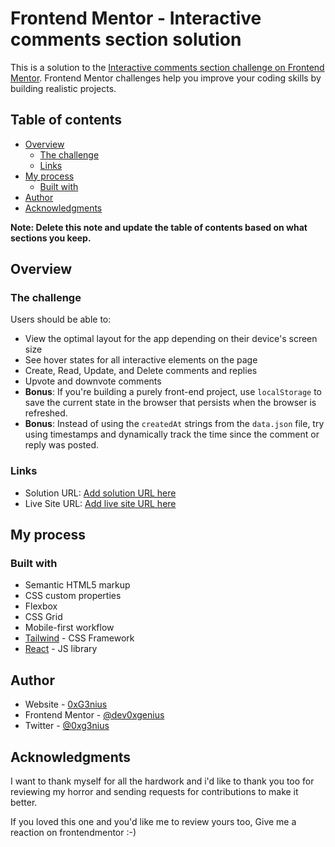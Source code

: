# Frontend Mentor - Interactive comments section solution

This is a solution to the [Interactive comments section challenge on Frontend Mentor](https://www.frontendmentor.io/challenges/interactive-comments-section-iG1RugEG9). Frontend Mentor challenges help you improve your coding skills by building realistic projects. 

## Table of contents

- [Overview](#overview)
  - [The challenge](#the-challenge)
  - [Links](#links)
- [My process](#my-process)
  - [Built with](#built-with)
- [Author](#author)
- [Acknowledgments](#acknowledgments)

**Note: Delete this note and update the table of contents based on what sections you keep.**

## Overview

### The challenge

Users should be able to:

- View the optimal layout for the app depending on their device's screen size
- See hover states for all interactive elements on the page
- Create, Read, Update, and Delete comments and replies
- Upvote and downvote comments
- **Bonus**: If you're building a purely front-end project, use `localStorage` to save the current state in the browser that persists when the browser is refreshed.
- **Bonus**: Instead of using the `createdAt` strings from the `data.json` file, try using timestamps and dynamically track the time since the comment or reply was posted.

### Links

- Solution URL: [Add solution URL here](https://your-solution-url.com)
- Live Site URL: [Add live site URL here](https://your-live-site-url.com)

## My process

### Built with

- Semantic HTML5 markup
- CSS custom properties
- Flexbox
- CSS Grid
- Mobile-first workflow
- [Tailwind](https://google.com?q=tailwindcss) - CSS Framework
- [React](https://reactjs.org/) - JS library

## Author

- Website - [0xG3nius](https://github.com/dev0xgenius)
- Frontend Mentor - [@dev0xgenius](https://www.frontendmentor.io/profile/dev0xgenius)
- Twitter - [@0xg3nius](https://www.twitter.com/0xg3nius)

## Acknowledgments

I want to thank myself for all the hardwork and i'd like to thank you too for 
reviewing my horror and sending requests for contributions to make it better.

If you loved this one and you'd like me to review yours too,
Give me a reaction on frontendmentor :-)